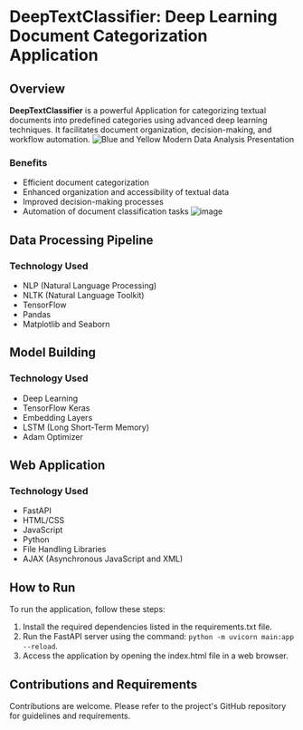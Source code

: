 # DeepTextClassifier: Deep Learning Document Categorization Application

## Overview

**DeepTextClassifier** is a powerful Application for categorizing textual documents into predefined categories using advanced deep learning techniques. It facilitates document organization, decision-making, and workflow automation.
![Blue and Yellow Modern Data Analysis Presentation](https://github.com/MohammadMoataz2/X-rayGuardian/assets/123085286/72c445f7-eb90-40db-8a89-52613d4ac0c9)
### Benefits

- Efficient document categorization
- Enhanced organization and accessibility of textual data
- Improved decision-making processes
- Automation of document classification tasks
![image](https://github.com/MohammadMoataz2/X-rayGuardian/assets/123085286/6d199cd6-565b-4b59-ab6a-de4f8d0ab080)

## Data Processing Pipeline

### Technology Used
- NLP (Natural Language Processing)
- NLTK (Natural Language Toolkit)
- TensorFlow
- Pandas
- Matplotlib and Seaborn

## Model Building

### Technology Used
- Deep Learning
- TensorFlow Keras
- Embedding Layers
- LSTM (Long Short-Term Memory)
- Adam Optimizer

## Web Application

### Technology Used
- FastAPI
- HTML/CSS
- JavaScript
- Python
- File Handling Libraries
- AJAX (Asynchronous JavaScript and XML)

## How to Run

To run the application, follow these steps:
1. Install the required dependencies listed in the requirements.txt file.
2. Run the FastAPI server using the command: `python -m uvicorn main:app --reload`.
3. Access the application by opening the index.html file in a web browser.

## Contributions and Requirements

Contributions are welcome. Please refer to the project's GitHub repository for guidelines and requirements.
